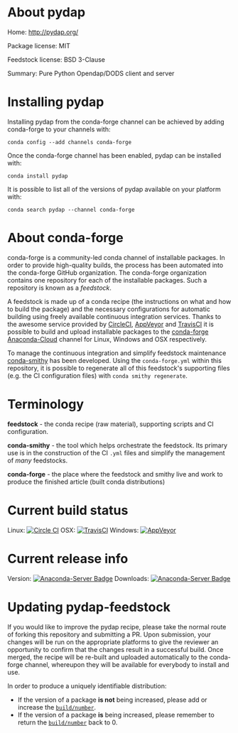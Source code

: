 About pydap
===========

Home: http://pydap.org/

Package license: MIT

Feedstock license: BSD 3-Clause

Summary: Pure Python Opendap/DODS client and server



Installing pydap
================

Installing pydap from the conda-forge channel can be achieved by adding conda-forge to your channels with:

```
conda config --add channels conda-forge
```

Once the conda-forge channel has been enabled, pydap can be installed with:

```
conda install pydap
```

It is possible to list all of the versions of pydap available on your platform with:

```
conda search pydap --channel conda-forge
```


About conda-forge
=================

conda-forge is a community-led conda channel of installable packages.
In order to provide high-quality builds, the process has been automated into the
conda-forge GitHub organization. The conda-forge organization contains one repository 
for each of the installable packages. Such a repository is known as a *feedstock*.

A feedstock is made up of a conda recipe (the instructions on what and how to build
the package) and the necessary configurations for automatic building using freely
available continuous integration services. Thanks to the awesome service provided by
[CircleCI](https://circleci.com/), [AppVeyor](http://www.appveyor.com/)
and [TravisCI](https://travis-ci.org/) it is possible to build and upload installable
packages to the [conda-forge](https://anaconda.org/conda-forge)
[Anaconda-Cloud](http://docs.anaconda.org/) channel for Linux, Windows and OSX respectively.

To manage the continuous integration and simplify feedstock maintenance
[conda-smithy](http://github.com/conda-forge/conda-smithy) has been developed.
Using the ``conda-forge.yml`` within this repository, it is possible to regenerate all of
this feedstock's supporting files (e.g. the CI configuration files) with ``conda smithy regenerate``.


Terminology
===========

**feedstock** - the conda recipe (raw material), supporting scripts and CI configuration.

**conda-smithy** - the tool which helps orchestrate the feedstock.
                   Its primary use is in the construction of the CI ``.yml`` files
                   and simplify the management of *many* feedstocks.

**conda-forge** - the place where the feedstock and smithy live and work to
                  produce the finished article (built conda distributions)

Current build status
====================

Linux: [![Circle CI](https://circleci.com/gh/conda-forge/pydap-feedstock.svg?style=svg)](https://circleci.com/gh/conda-forge/pydap-feedstock)
OSX: [![TravisCI](https://travis-ci.org/conda-forge/pydap-feedstock.svg?branch=master)](https://travis-ci.org/conda-forge/pydap-feedstock) 
Windows: [![AppVeyor](https://ci.appveyor.com/api/projects/status/github/conda-forge/pydap-feedstock?svg=True)](https://ci.appveyor.com/project/conda-forge/pydap-feedstock/branch/master)

Current release info
====================
Version: [![Anaconda-Server Badge](https://anaconda.org/conda-forge/pydap/badges/version.svg)](https://anaconda.org/conda-forge/pydap)
Downloads: [![Anaconda-Server Badge](https://anaconda.org/conda-forge/pydap/badges/downloads.svg)](https://anaconda.org/conda-forge/pydap)


Updating pydap-feedstock
========================

If you would like to improve the pydap recipe, please take the normal
route of forking this repository and submitting a PR. Upon submission, your changes will
be run on the appropriate platforms to give the reviewer an opportunity to confirm that the
changes result in a successful build. Once merged, the recipe will be re-built and uploaded
automatically to the conda-forge channel, whereupon they will be available for everybody to
install and use.

In order to produce a uniquely identifiable distribution:
 * If the version of a package **is not** being increased, please add or increase
   the [``build/number``](http://conda.pydata.org/docs/building/meta-yaml.html#build-number-and-string). 
 * If the version of a package **is** being increased, please remember to return
   the [``build/number``](http://conda.pydata.org/docs/building/meta-yaml.html#build-number-and-string)
   back to 0.

